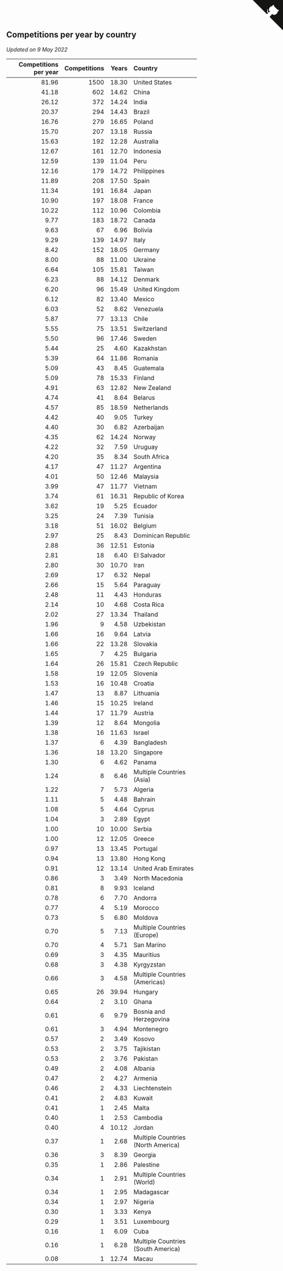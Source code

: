 ## Competitions per year by country

*Updated on  9 May 2022*

| Competitions per year | Competitions | Years | Country |
| ---: | ---: | ---: | :--- |
| 81.96 | 1500 | 18.30 | United States |
| 41.18 | 602 | 14.62 | China |
| 26.12 | 372 | 14.24 | India |
| 20.37 | 294 | 14.43 | Brazil |
| 16.76 | 279 | 16.65 | Poland |
| 15.70 | 207 | 13.18 | Russia |
| 15.63 | 192 | 12.28 | Australia |
| 12.67 | 161 | 12.70 | Indonesia |
| 12.59 | 139 | 11.04 | Peru |
| 12.16 | 179 | 14.72 | Philippines |
| 11.89 | 208 | 17.50 | Spain |
| 11.34 | 191 | 16.84 | Japan |
| 10.90 | 197 | 18.08 | France |
| 10.22 | 112 | 10.96 | Colombia |
| 9.77 | 183 | 18.72 | Canada |
| 9.63 | 67 | 6.96 | Bolivia |
| 9.29 | 139 | 14.97 | Italy |
| 8.42 | 152 | 18.05 | Germany |
| 8.00 | 88 | 11.00 | Ukraine |
| 6.64 | 105 | 15.81 | Taiwan |
| 6.23 | 88 | 14.12 | Denmark |
| 6.20 | 96 | 15.49 | United Kingdom |
| 6.12 | 82 | 13.40 | Mexico |
| 6.03 | 52 | 8.62 | Venezuela |
| 5.87 | 77 | 13.13 | Chile |
| 5.55 | 75 | 13.51 | Switzerland |
| 5.50 | 96 | 17.46 | Sweden |
| 5.44 | 25 | 4.60 | Kazakhstan |
| 5.39 | 64 | 11.86 | Romania |
| 5.09 | 43 | 8.45 | Guatemala |
| 5.09 | 78 | 15.33 | Finland |
| 4.91 | 63 | 12.82 | New Zealand |
| 4.74 | 41 | 8.64 | Belarus |
| 4.57 | 85 | 18.59 | Netherlands |
| 4.42 | 40 | 9.05 | Turkey |
| 4.40 | 30 | 6.82 | Azerbaijan |
| 4.35 | 62 | 14.24 | Norway |
| 4.22 | 32 | 7.59 | Uruguay |
| 4.20 | 35 | 8.34 | South Africa |
| 4.17 | 47 | 11.27 | Argentina |
| 4.01 | 50 | 12.46 | Malaysia |
| 3.99 | 47 | 11.77 | Vietnam |
| 3.74 | 61 | 16.31 | Republic of Korea |
| 3.62 | 19 | 5.25 | Ecuador |
| 3.25 | 24 | 7.39 | Tunisia |
| 3.18 | 51 | 16.02 | Belgium |
| 2.97 | 25 | 8.43 | Dominican Republic |
| 2.88 | 36 | 12.51 | Estonia |
| 2.81 | 18 | 6.40 | El Salvador |
| 2.80 | 30 | 10.70 | Iran |
| 2.69 | 17 | 6.32 | Nepal |
| 2.66 | 15 | 5.64 | Paraguay |
| 2.48 | 11 | 4.43 | Honduras |
| 2.14 | 10 | 4.68 | Costa Rica |
| 2.02 | 27 | 13.34 | Thailand |
| 1.96 | 9 | 4.58 | Uzbekistan |
| 1.66 | 16 | 9.64 | Latvia |
| 1.66 | 22 | 13.28 | Slovakia |
| 1.65 | 7 | 4.25 | Bulgaria |
| 1.64 | 26 | 15.81 | Czech Republic |
| 1.58 | 19 | 12.05 | Slovenia |
| 1.53 | 16 | 10.48 | Croatia |
| 1.47 | 13 | 8.87 | Lithuania |
| 1.46 | 15 | 10.25 | Ireland |
| 1.44 | 17 | 11.79 | Austria |
| 1.39 | 12 | 8.64 | Mongolia |
| 1.38 | 16 | 11.63 | Israel |
| 1.37 | 6 | 4.39 | Bangladesh |
| 1.36 | 18 | 13.20 | Singapore |
| 1.30 | 6 | 4.62 | Panama |
| 1.24 | 8 | 6.46 | Multiple Countries (Asia) |
| 1.22 | 7 | 5.73 | Algeria |
| 1.11 | 5 | 4.48 | Bahrain |
| 1.08 | 5 | 4.64 | Cyprus |
| 1.04 | 3 | 2.89 | Egypt |
| 1.00 | 10 | 10.00 | Serbia |
| 1.00 | 12 | 12.05 | Greece |
| 0.97 | 13 | 13.45 | Portugal |
| 0.94 | 13 | 13.80 | Hong Kong |
| 0.91 | 12 | 13.14 | United Arab Emirates |
| 0.86 | 3 | 3.49 | North Macedonia |
| 0.81 | 8 | 9.93 | Iceland |
| 0.78 | 6 | 7.70 | Andorra |
| 0.77 | 4 | 5.19 | Morocco |
| 0.73 | 5 | 6.80 | Moldova |
| 0.70 | 5 | 7.13 | Multiple Countries (Europe) |
| 0.70 | 4 | 5.71 | San Marino |
| 0.69 | 3 | 4.35 | Mauritius |
| 0.68 | 3 | 4.38 | Kyrgyzstan |
| 0.66 | 3 | 4.58 | Multiple Countries (Americas) |
| 0.65 | 26 | 39.94 | Hungary |
| 0.64 | 2 | 3.10 | Ghana |
| 0.61 | 6 | 9.79 | Bosnia and Herzegovina |
| 0.61 | 3 | 4.94 | Montenegro |
| 0.57 | 2 | 3.49 | Kosovo |
| 0.53 | 2 | 3.75 | Tajikistan |
| 0.53 | 2 | 3.76 | Pakistan |
| 0.49 | 2 | 4.08 | Albania |
| 0.47 | 2 | 4.27 | Armenia |
| 0.46 | 2 | 4.33 | Liechtenstein |
| 0.41 | 2 | 4.83 | Kuwait |
| 0.41 | 1 | 2.45 | Malta |
| 0.40 | 1 | 2.53 | Cambodia |
| 0.40 | 4 | 10.12 | Jordan |
| 0.37 | 1 | 2.68 | Multiple Countries (North America) |
| 0.36 | 3 | 8.39 | Georgia |
| 0.35 | 1 | 2.86 | Palestine |
| 0.34 | 1 | 2.91 | Multiple Countries (World) |
| 0.34 | 1 | 2.95 | Madagascar |
| 0.34 | 1 | 2.97 | Nigeria |
| 0.30 | 1 | 3.33 | Kenya |
| 0.29 | 1 | 3.51 | Luxembourg |
| 0.16 | 1 | 6.09 | Cuba |
| 0.16 | 1 | 6.28 | Multiple Countries (South America) |
| 0.08 | 1 | 12.74 | Macau |


<a href="https://github.com/jonatanklosko/wca_statistics" class="github-corner" aria-label="View source on Github"><svg width="80" height="80" viewBox="0 0 250 250" style="fill:#151513; color:#fff; position: absolute; top: 0; border: 0; right: 0;" aria-hidden="true"><path d="M0,0 L115,115 L130,115 L142,142 L250,250 L250,0 Z"></path><path d="M128.3,109.0 C113.8,99.7 119.0,89.6 119.0,89.6 C122.0,82.7 120.5,78.6 120.5,78.6 C119.2,72.0 123.4,76.3 123.4,76.3 C127.3,80.9 125.5,87.3 125.5,87.3 C122.9,97.6 130.6,101.9 134.4,103.2" fill="currentColor" style="transform-origin: 130px 106px;" class="octo-arm"></path><path d="M115.0,115.0 C114.9,115.1 118.7,116.5 119.8,115.4 L133.7,101.6 C136.9,99.2 139.9,98.4 142.2,98.6 C133.8,88.0 127.5,74.4 143.8,58.0 C148.5,53.4 154.0,51.2 159.7,51.0 C160.3,49.4 163.2,43.6 171.4,40.1 C171.4,40.1 176.1,42.5 178.8,56.2 C183.1,58.6 187.2,61.8 190.9,65.4 C194.5,69.0 197.7,73.2 200.1,77.6 C213.8,80.2 216.3,84.9 216.3,84.9 C212.7,93.1 206.9,96.0 205.4,96.6 C205.1,102.4 203.0,107.8 198.3,112.5 C181.9,128.9 168.3,122.5 157.7,114.1 C157.9,116.9 156.7,120.9 152.7,124.9 L141.0,136.5 C139.8,137.7 141.6,141.9 141.8,141.8 Z" fill="currentColor" class="octo-body"></path></svg></a><style>.github-corner:hover .octo-arm{animation:octocat-wave 560ms ease-in-out}@keyframes octocat-wave{0%,100%{transform:rotate(0)}20%,60%{transform:rotate(-25deg)}40%,80%{transform:rotate(10deg)}}@media (max-width:500px){.github-corner:hover .octo-arm{animation:none}.github-corner .octo-arm{animation:octocat-wave 560ms ease-in-out}}</style>
